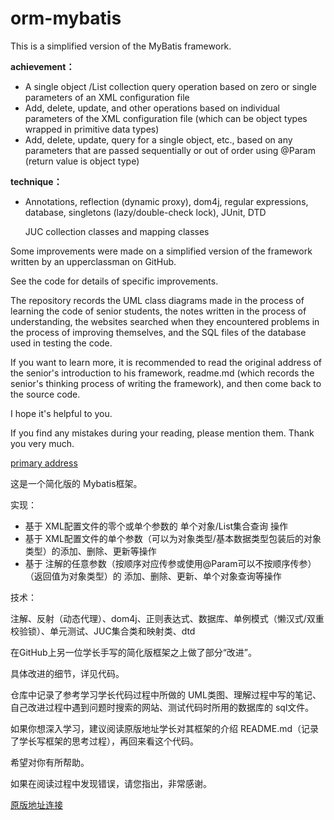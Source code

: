 # orm-mybatis

This is a simplified version of the MyBatis framework.

**achievement：**

* A single object /List collection query operation based on zero or single parameters of an XML configuration file
* Add, delete, update, and other operations based on individual parameters of the XML configuration file (which can be object types wrapped in primitive data types)
* Add, delete, update, query for a single object, etc., based on any parameters that are passed sequentially or out of order using @Param (return value is object type)

**technique：**

* Annotations, reflection (dynamic proxy), dom4j, regular expressions, database, singletons (lazy/double-check lock), JUnit, DTD

  JUC collection classes and mapping classes

Some improvements were made on a simplified version of the framework written by an upperclassman on GitHub.

See the code for details of specific improvements.

The repository records the UML class diagrams made in the process of learning the code of senior students, the notes written in the process of understanding, the websites searched when they encountered problems in the process of improving themselves, and the SQL files of the database used in testing the code.

If you want to learn more, it is recommended to read the original address of the senior's introduction to his framework, readme.md (which records the senior's thinking process of writing the framework), and then come back to the source code.

I hope it's helpful to you.

If you find any mistakes during your reading, please mention them. Thank you very much.

[primary address](https://github.com/chenxingxing6/myorm)

这是一个简化版的 Mybatis框架。

实现：

* 基于 XML配置文件的零个或单个参数的 单个对象/List集合查询 操作
* 基于 XML配置文件的单个参数（可以为对象类型/基本数据类型包装后的对象类型）的添加、删除、更新等操作
* 基于 注解的任意参数（按顺序对应传参或使用@Param可以不按顺序传参）（返回值为对象类型）的 添加、删除、更新、单个对象查询等操作

技术：

注解、反射（动态代理）、dom4j、正则表达式、数据库、单例模式（懒汉式/双重校验锁）、单元测试、JUC集合类和映射类、dtd

在GitHub上另一位学长手写的简化版框架之上做了部分“改进”。

具体改进的细节，详见代码。

仓库中记录了参考学习学长代码过程中所做的 UML类图、理解过程中写的笔记、自己改进过程中遇到问题时搜索的网站、测试代码时所用的数据库的 sql文件。

如果你想深入学习，建议阅读原版地址学长对其框架的介绍 README.md（记录了学长写框架的思考过程），再回来看这个代码。

希望对你有所帮助。

如果在阅读过程中发现错误，请您指出，非常感谢。

[原版地址连接](https://github.com/chenxingxing6/myorm)

